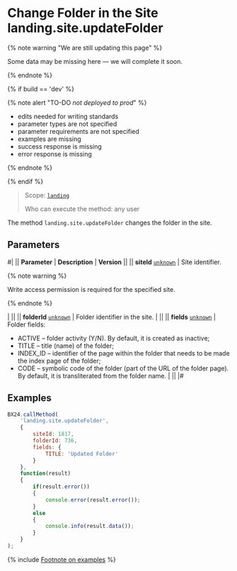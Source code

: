 # Change Folder in the Site landing.site.updateFolder

{% note warning "We are still updating this page" %}

Some data may be missing here — we will complete it soon.

{% endnote %}

{% if build == 'dev' %}

{% note alert "TO-DO _not deployed to prod_" %}

- edits needed for writing standards
- parameter types are not specified
- parameter requirements are not specified
- examples are missing
- success response is missing
- error response is missing

{% endnote %}

{% endif %}

> Scope: [`landing`](../../scopes/permissions.md)
>
> Who can execute the method: any user

The method `landing.site.updateFolder` changes the folder in the site.

## Parameters

#|
|| **Parameter** | **Description** | **Version** ||
|| **siteId**
[`unknown`](../../data-types.md) | Site identifier.

{% note warning %}

Write access permission is required for the specified site.

{% endnote %}

 | ||
|| **folderId**
[`unknown`](../../data-types.md) | Folder identifier in the site. | ||
|| **fields**
[`unknown`](../../data-types.md) | Folder fields: 
- ACTIVE – folder activity (Y/N). By default, it is created as inactive;
- TITLE – title (name) of the folder;
- INDEX_ID – identifier of the page within the folder that needs to be made the index page of the folder;
- CODE – symbolic code of the folder (part of the URL of the folder page). By default, it is transliterated from the folder name. | ||
|#

## Examples

```js
BX24.callMethod(
    'landing.site.updateFolder',
    {
        siteId: 1817,
        folderId: 736,
        fields: {
            TITLE: 'Updated Folder'
        }
    },
    function(result)
    {
        if(result.error())
        {
            console.error(result.error());
        }
        else
        {
            console.info(result.data());
        }
    }
);
```

{% include [Footnote on examples](../../../_includes/examples.md) %}